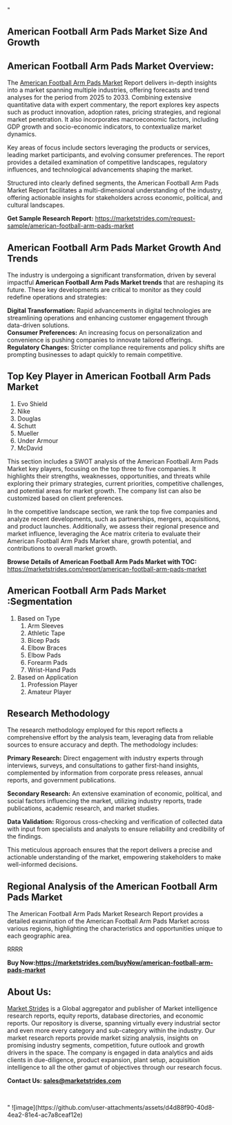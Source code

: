 "<h2>American Football Arm Pads Market Size And Growth</h2>
<h2>American Football Arm Pads Market Overview:</h2>
<p>The <a href=https://marketstrides.com/report/american-football-arm-pads-market>American Football Arm Pads Market</a><strong> </strong>Report delivers in-depth insights into a market spanning multiple industries, offering forecasts and trend analyses for the period from 2025 to 2033. Combining extensive quantitative data with expert commentary, the report explores key aspects such as product innovation, adoption rates, pricing strategies, and regional market penetration. It also incorporates macroeconomic factors, including GDP growth and socio-economic indicators, to contextualize market dynamics.</p>
<p>Key areas of focus include sectors leveraging the products or services, leading market participants, and evolving consumer preferences. The report provides a detailed examination of competitive landscapes, regulatory influences, and technological advancements shaping the market.</p>
<p>Structured into clearly defined segments, the American Football Arm Pads Market Report facilitates a multi-dimensional understanding of the industry, offering actionable insights for stakeholders across economic, political, and cultural landscapes.</p>
<p><strong>Get Sample Research Report:</strong> <a href=https://marketstrides.com/request-sample/american-football-arm-pads-market>https://marketstrides.com/request-sample/american-football-arm-pads-market</a></p>
<h2>American Football Arm Pads Market Growth And Trends</h2>
<p>The industry is undergoing a significant transformation, driven by several impactful <strong>American Football Arm Pads Market trends</strong> that are reshaping its future. These key developments are critical to monitor as they could redefine operations and strategies:</p>
<p><strong>Digital Transformation:</strong> Rapid advancements in digital technologies are streamlining operations and enhancing customer engagement through data-driven solutions.<br /><strong>Consumer Preferences:</strong> An increasing focus on personalization and convenience is pushing companies to innovate tailored offerings.<br /><strong>Regulatory Changes:</strong> Stricter compliance requirements and policy shifts are prompting businesses to adapt quickly to remain competitive.</p>
<h2>Top Key Player in American Football Arm Pads Market</h2>
<p><ol> 
<li>Evo Shield</li> 
<li>Nike</li> 
<li>Douglas</li> 
<li>Schutt</li> 
<li>Mueller</li> 
<li>Under Armour</li> 
<li>McDavid</li> 
</ol></p>
<p>This section includes a SWOT analysis of the American Football Arm Pads Market  key players, focusing on the top three to five companies. It highlights their strengths, weaknesses, opportunities, and threats while exploring their primary strategies, current priorities, competitive challenges, and potential areas for market growth. The company list can also be customized based on client preferences.</p>
<p>In the competitive landscape section, we rank the top five companies and analyze recent developments, such as partnerships, mergers, acquisitions, and product launches. Additionally, we assess their regional presence and market influence, leveraging the Ace matrix criteria to evaluate their American Football Arm Pads Market share, growth potential, and contributions to overall market growth.</p>
<p><strong>Browse Details of American Football Arm Pads Market with TOC:</strong> <a href=https://marketstrides.com/report/american-football-arm-pads-market>https://marketstrides.com/report/american-football-arm-pads-market</a></p>
<h2>American Football Arm Pads Market :Segmentation</h2>
<p><ol> 
<li>Based on Type 
<ol> 
<li>Arm Sleeves</li> 
<li>Athletic Tape</li> 
<li>Bicep Pads</li> 
<li>Elbow Braces</li> 
<li>Elbow Pads</li> 
<li>Forearm Pads</li> 
<li>Wrist-Hand Pads</li> 
</ol> 
</li> 
<li>Based on Application 
<ol> 
<li>Profession Player</li> 
<li>Amateur Player</li> 
</ol> 
</li> 
</ol></p>
<h2>Research Methodology</h2>
<p>The research methodology employed for this report reflects a comprehensive effort by the analysis team, leveraging data from reliable sources to ensure accuracy and depth. The methodology includes:</p>
<p><strong>Primary Research:</strong> Direct engagement with industry experts through interviews, surveys, and consultations to gather first-hand insights, complemented by information from corporate press releases, annual reports, and government publications.</p>
<p><strong>Secondary Research:</strong> An extensive examination of economic, political, and social factors influencing the market, utilizing industry reports, trade publications, academic research, and market studies.</p>
<p><strong>Data Validation:</strong> Rigorous cross-checking and verification of collected data with input from specialists and analysts to ensure reliability and credibility of the findings.</p>
<p>This meticulous approach ensures that the report delivers a precise and actionable understanding of the market, empowering stakeholders to make well-informed decisions.</p>
<h2>Regional Analysis of the American Football Arm Pads Market</h2>
<p>The American Football Arm Pads Market Research Report provides a detailed examination of the American Football Arm Pads Market across various regions, highlighting the characteristics and opportunities unique to each geographic area.</p>
<p>RRRR</p>
<p><strong>Buy Now:<a href=https://marketstrides.com/buyNow/american-football-arm-pads-market?price=single_price>https://marketstrides.com/buyNow/american-football-arm-pads-market</a></strong></p>
<h2>About Us:</h2>
<p><a href=https://marketstrides.com/>Market Strides</a> is a Global aggregator and publisher of Market intelligence research reports, equity reports, database directories, and economic reports. Our repository is diverse, spanning virtually every industrial sector and even more every category and sub-category within the industry. Our market research reports provide market sizing analysis, insights on promising industry segments, competition, future outlook and growth drivers in the space. The company is engaged in data analytics and aids clients in due-diligence, product expansion, plant setup, acquisition intelligence to all the other gamut of objectives through our research focus.</p>
<p><strong>Contact Us: <a href=mailto:sales@marketstrides.com>sales@marketstrides.com</a></strong></p>
<p> </p>"
![image](https://github.com/user-attachments/assets/d4d88f90-40d8-4ea2-81e4-ac7a8ceaf12e)
